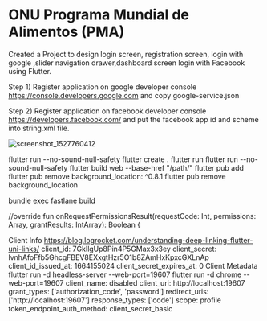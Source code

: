 # ONU Programa Mundial de Alimentos (PMA)
Created a Project to design login screen, registration screen, login with google ,slider navigation drawer,dashboard screen login with Facebook using Flutter.

Step 1) Register application on google developer console https://console.developers.google.com and copy google-service.json

Step 2) Register application on facebook developer console https://developers.facebook.com/ and put the facebook app id and scheme into string.xml file.

![screenshot_1527760412](https://user-images.githubusercontent.com/3602601/42028848-29e1e348-7aeb-11e8-9f69-e252458e17b4.png)

flutter run --no-sound-null-safety
flutter create .
flutter run
flutter run --no-sound-null-safety
flutter build web --base-href "/path/"
flutter pub add <package-name>
flutter pub remove <package-name>
background_location: ^0.8.1
flutter pub remove background_location

bundle exec fastlane build


//override fun onRequestPermissionsResult(requestCode: Int, permissions: Array<out String>, grantResults: IntArray): Boolean {

Client Info
https://blog.logrocket.com/understanding-deep-linking-flutter-uni-links/
  client_id: 7GkIlgUp8Pin4P5GMax3x3ey
  client_secret: lvnhAfoFfb5GhcgFBEV8EXxgtHzr5O1b8ZAmHxKpxcGXLnAp
  client_id_issued_at: 1664155024
  client_secret_expires_at: 0
Client Metadata
flutter run -d headless-server --web-port=19607
flutter run -d chrome --web-port=19607
  client_name: disabled
  client_uri: http://localhost:19607
  grant_types: ['authorization_code', 'password']
  redirect_uris: ['http://localhost:19607']
  response_types: ['code']
  scope: profile
  token_endpoint_auth_method: client_secret_basic